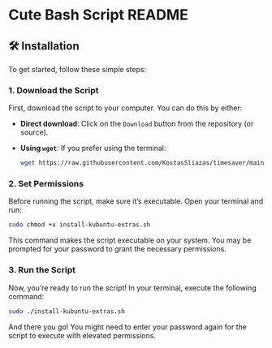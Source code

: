 #  **Cute Bash Script README** 

## 🛠 **Installation**

To get started, follow these simple steps:

### 1. **Download the Script**

First, download the script to your computer. You can do this by either:

- **Direct download**: Click on the `Download` button from the repository (or source).
- **Using `wget`**: If you prefer using the terminal:

    ```bash
    wget https://raw.githubusercontent.com/KostasSliazas/timesaver/main/install-kubuntu-extras.sh
    ```

### 2. **Set Permissions**

Before running the script, make sure it’s executable. Open your terminal and run:

```bash
sudo chmod +x install-kubuntu-extras.sh
```
This command makes the script executable on your system. You may be prompted for your password to grant the necessary permissions.
### 3. Run the Script

Now, you’re ready to run the script! In your terminal, execute the following command:
```bash
sudo ./install-kubuntu-extras.sh
```
And there you go! You might need to enter your password again for the script to execute with elevated permissions.
